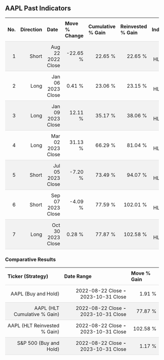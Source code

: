 
<style>
.hits {
            border-collapse: collapse;
            width: 100%;
        }
        .hits th, td {
            padding: 8px;
            border-bottom: 1px solid #ddd;
        }
        
        .hits td {text-align: right;}
        .hits th {text-align: left;}
        
        .hits tr:nth-child(even) {
            background-color: #f2f2f2;
        }
        
        .chartCol {
            width: 50%;
            float: left;
            padding: 20px;
        }  
</style>
    
<br>

## AAPL Past Indicators

<table class="hits">
    <tr>
        <th>No.</th>
        <th>Direction</th>
        <th>Date</th>
        <th>Move % Change</th>
        <th>Cumulative % Gain</th>
        <th>Reinvested % Gain</th>
        <th>Indicator</th>
      </tr>
    <tr>
        <td>1</td>
        <td>Short</td>
        <td>Aug 22 2022 Close</td>
        <td>-22.65 %</td>
        <td>22.65 %</td>
        <td>22.65 %</td>
        <td>Short HLT 217</td>
    </tr>
    <tr>
        <td>2</td>
        <td>Long</td>
        <td>Jan 06 2023 Close</td>
        <td>0.41 %</td>
        <td>23.06 %</td>
        <td>23.15 %</td>
        <td>Long HLT 210</td>
    </tr>
    <tr>
        <td>3</td>
        <td>Long</td>
        <td>Jan 09 2023 Close</td>
        <td>12.11 %</td>
        <td>35.17 %</td>
        <td>38.06 %</td>
        <td>Long HLT 217</td>
    </tr>
    <tr>
        <td>4</td>
        <td>Long</td>
        <td>Mar 02 2023 Close</td>
        <td>31.13 %</td>
        <td>66.29 %</td>
        <td>81.04 %</td>
        <td>Long HLT 218</td>
    </tr>
    <tr>
        <td>5</td>
        <td>Short</td>
        <td>Jul 05 2023 Close</td>
        <td>-7.20 %</td>
        <td>73.49 %</td>
        <td>94.07 %</td>
        <td>Short HLT 307</td>
    </tr>
    <tr>
        <td>6</td>
        <td>Short</td>
        <td>Sep 07 2023 Close</td>
        <td>-4.09 %</td>
        <td>77.59 %</td>
        <td>102.01 %</td>
        <td>Short HLT 210</td>
    </tr>
    <tr>
        <td>7</td>
        <td>Long</td>
        <td>Oct 30 2023 Close</td>
        <td>0.28 %</td>
        <td>77.87 %</td>
        <td>102.58 %</td>
        <td>Long HLT 213</td>
    </tr>
    
</table>

### Comparative Results

<table class="hits">
    <thead>
        <th>Ticker (Strategy)</th>
        <th>Date Range</th>
        <th>Move % Gain</th>
    </thead>
    <tbody>
        <tr>
            <td>AAPL (Buy and Hold)</td>
            <td>2022-08-22 Close <b>-</b> 2023-10-31 Close</td>
            <td>1.91 %</td>
        </tr>
        <tr>
            <td>AAPL (HLT Cumulative % Gain)</td>
            <td>2022-08-22 Close <b>-</b> 2023-10-31 Close</td>
            <td>77.87 %</td>
        </tr>
        <tr>
            <td>AAPL (HLT Reinvested % Gain)</td>
            <td>2022-08-22 Close <b>-</b> 2023-10-31 Close</td>
            <td>102.58 %</td>
        </tr>
        <tr>
            <td>S&P 500 (Buy and Hold)</td>
            <td>2022-08-22 Close <b>-</b> 2023-10-31 Close</td>
            <td>1.17 %</td>
        </tr>
    </tbody>
</table>
<br>
<br>